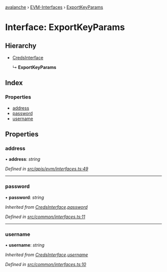 [avalanche](../README.md) › [EVM-Interfaces](../modules/evm_interfaces.md) › [ExportKeyParams](evm_interfaces.exportkeyparams.md)

# Interface: ExportKeyParams

## Hierarchy

* [CredsInterface](common_interfaces.credsinterface.md)

  ↳ **ExportKeyParams**

## Index

### Properties

* [address](evm_interfaces.exportkeyparams.md#address)
* [password](evm_interfaces.exportkeyparams.md#password)
* [username](evm_interfaces.exportkeyparams.md#username)

## Properties

###  address

• **address**: *string*

*Defined in [src/apis/evm/interfaces.ts:49](https://github.com/ava-labs/avalanchejs/blob/62a14d4/src/apis/evm/interfaces.ts#L49)*

___

###  password

• **password**: *string*

*Inherited from [CredsInterface](common_interfaces.credsinterface.md).[password](common_interfaces.credsinterface.md#password)*

*Defined in [src/common/interfaces.ts:11](https://github.com/ava-labs/avalanchejs/blob/62a14d4/src/common/interfaces.ts#L11)*

___

###  username

• **username**: *string*

*Inherited from [CredsInterface](common_interfaces.credsinterface.md).[username](common_interfaces.credsinterface.md#username)*

*Defined in [src/common/interfaces.ts:10](https://github.com/ava-labs/avalanchejs/blob/62a14d4/src/common/interfaces.ts#L10)*
